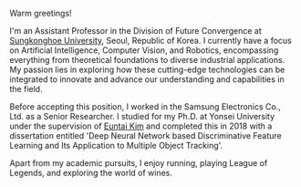 Warm greetings!

I'm an Assistant Professor in the Division of Future Convergence at [Sungkonghoe University](https://www.skhu.ac.kr/), Seoul, Republic of Korea. I currently have a focus on Artificial Intelligence, Computer Vision, and Robotics, encompassing everything from theoretical foundations to diverse industrial applications. My passion lies in exploring how these cutting-edge technologies can be integrated to innovate and advance our understanding and capabilities in the field.

Before accepting this position, I worked in the Samsung Electronics Co., Ltd. as a Senior Researcher. I studied for my Ph.D. at Yonsei University under the supervision of [Euntai Kim](https://cilab.yonsei.ac.kr/) and completed this in 2018 with a dissertation entitled 'Deep Neural Network based Discriminative Feature Learning and Its Application to Multiple Object Tracking'.

Apart from my academic pursuits, I enjoy running, playing League of Legends, and exploring the world of wines.